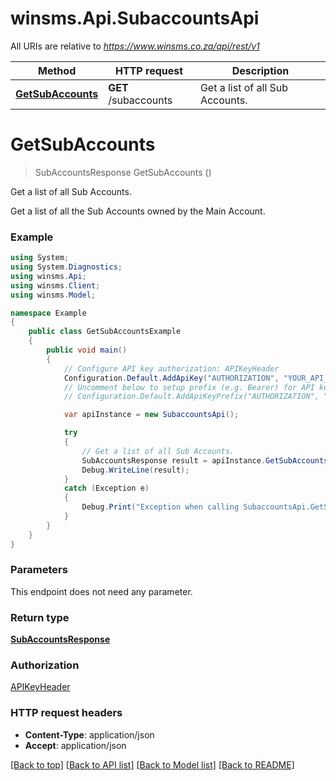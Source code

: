 # winsms.Api.SubaccountsApi

All URIs are relative to *https://www.winsms.co.za/api/rest/v1*

Method | HTTP request | Description
------------- | ------------- | -------------
[**GetSubAccounts**](SubaccountsApi.md#getsubaccounts) | **GET** /subaccounts | Get a list of all Sub Accounts.


<a name="getsubaccounts"></a>
# **GetSubAccounts**
> SubAccountsResponse GetSubAccounts ()

Get a list of all Sub Accounts.

Get a list of all the Sub Accounts owned by the Main Account.

### Example
```csharp
using System;
using System.Diagnostics;
using winsms.Api;
using winsms.Client;
using winsms.Model;

namespace Example
{
    public class GetSubAccountsExample
    {
        public void main()
        {
            // Configure API key authorization: APIKeyHeader
            Configuration.Default.AddApiKey("AUTHORIZATION", "YOUR_API_KEY");
            // Uncomment below to setup prefix (e.g. Bearer) for API key, if needed
            // Configuration.Default.AddApiKeyPrefix("AUTHORIZATION", "Bearer");

            var apiInstance = new SubaccountsApi();

            try
            {
                // Get a list of all Sub Accounts.
                SubAccountsResponse result = apiInstance.GetSubAccounts();
                Debug.WriteLine(result);
            }
            catch (Exception e)
            {
                Debug.Print("Exception when calling SubaccountsApi.GetSubAccounts: " + e.Message );
            }
        }
    }
}
```

### Parameters
This endpoint does not need any parameter.

### Return type

[**SubAccountsResponse**](SubAccountsResponse.md)

### Authorization

[APIKeyHeader](../README.md#APIKeyHeader)

### HTTP request headers

 - **Content-Type**: application/json
 - **Accept**: application/json

[[Back to top]](#) [[Back to API list]](../README.md#documentation-for-api-endpoints) [[Back to Model list]](../README.md#documentation-for-models) [[Back to README]](../README.md)

